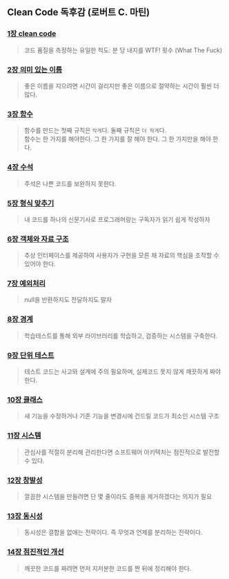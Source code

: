  ## Clean Code 독후감 (로버트 C. 마틴)

### [1장 clean code](src/main/java/org/developx/clean_code/part1_clean_code)
> 코드 품질을 측정하는 유일한 척도: 분 당 내지를 WTF! 횟수 (What The Fuck)
### [2장 의미 있는 이름](src/main/java/org/developx/clean_code/part2_%EC%9D%98%EB%AF%B8_%EC%9E%88%EB%8A%94_%EC%9D%B4%EB%A6%84)
> 좋은 이름을 지으려면 시간이 걸리지만 좋은 이름으로 절약하는 시간이 훨씬 더 많다.
### [3장 함수](src/main/java/org/developx/clean_code/part3_method)
> 함수를 만드는 첫째 규칙은 `작게`다. 둘째 규칙은 `더 작게`다.  
> 함수는 한 가지를 해야한다. 그 한 가지를 잘 해야 한다. 그 한 가지만을 해야 한다.
### [4장 수석](src/main/java/org/developx/clean_code/part4_comment)
> 주석은 나쁜 코드를 보완하지 못한다.
### [5장 형식 맞추기](src/main/java/org/developx/clean_code/part5_형식_맞추기)
> 내 코드를 하나의 신문기사로 프로그래머랑는 구독자가 읽기 쉽게 작성하자
### [6장 객체와 자료 구조](src/main/java/org/developx/clean_code/part6_%EC%9E%90%EB%A3%8C_%EC%B6%94%EC%83%81%ED%99%94)
> 추상 인터페이스를 제공하여 사용자가 구현을 모른 채 자료의 핵심을 조작할 수 있어야 한다.
### [7장 예외처리](src/main/java/org/developx/clean_code/part7_exception)
> null을 반환하지도 전달하지도 말자
### [8장 경계](src/main/java/org/developx/clean_code/part8_boundary)
> 학습테스트를 통해 외부 라이브러리를 학습하고, 검증하는 시스템을 구축한다.
### [9장 단위 테스트](src/main/java/org/developx/clean_code/part9_unit_test)
> 테스트 코드는 사고와 설계에 주의 필요하며, 실제코드 못지 않게 깨끗하게 짜야 한다.
### [10장 클래스](src/main/java/org/developx/clean_code/part10_class)
> 새 기능을 수정하거나 기존 기능을 변경시에 건드릴 코드가 최소인 시스템 구조
### [11장 시스템](src/main/java/org/developx/clean_code/part11_system)
> 관심사를 적절히 분리해 관리한다면 소프트웨어 아키텍처는 점진적으로 발전할 수 있다.
### [12장 창발성](src/main/java/org/developx/clean_code/part12_%EC%B0%BD%EB%B0%9C%EC%84%B1)
> 깔끔한 시스템을 만들려면 단 몇 줄이라도 중복을 제거하겠다는 의지가 필요
### [13장 동시성](src/main/java/org/developx/clean_code/part13_concurrency)
> 동시성은 결합을 없애는 전략이다. 즉 무엇과 언제를 분리하는 전략이다. 
### [14장 점진적인 개선](src/main/java/org/developx/clean_code/part14_%EC%A0%90%EC%A7%84%EC%A0%81%EC%9D%B8_%EA%B0%9C%EC%84%A0)
> 깨끗한 코드를 짜려면 먼저 지저분한 코드를 짠 뒤에 정리해야 한다.